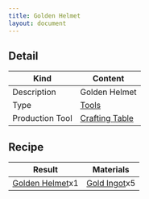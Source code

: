 ```yaml
---
title: Golden Helmet
layout: document
---
```

## Detail

|Kind|Content|
|---|---|
|Description|Golden Helmet|
|Type|[Tools](Tools)|
|Production Tool|[Crafting Table](Crafting_Table)|

## Recipe

|Result|Materials|
|---|---|
|[Golden Helmet](Golden_Helmet)x1|[Gold Ingot](Gold_Ingot)x5|
